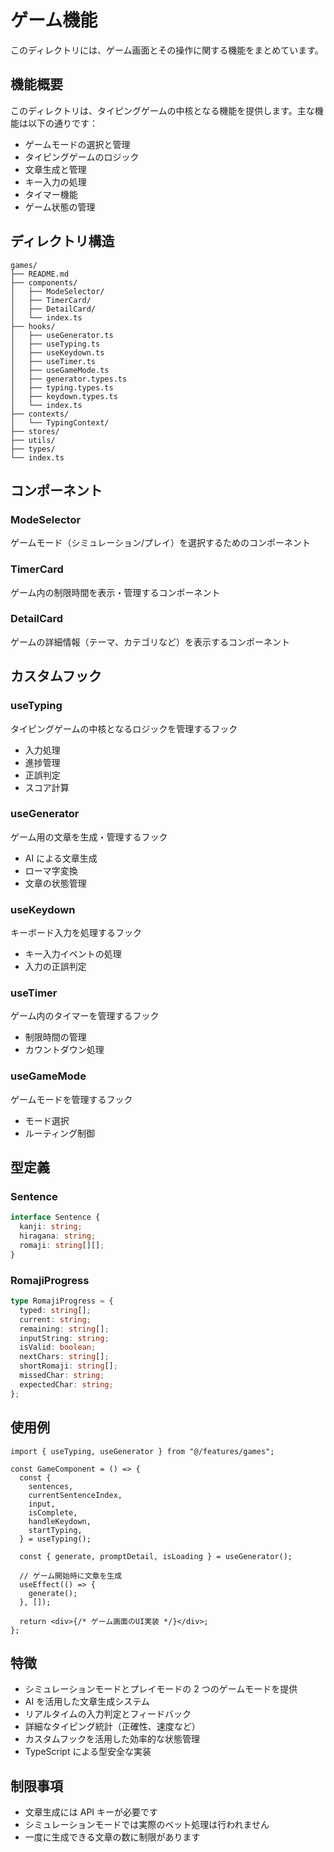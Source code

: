 # ゲーム機能

このディレクトリには、ゲーム画面とその操作に関する機能をまとめています。

## 機能概要

このディレクトリは、タイピングゲームの中核となる機能を提供します。主な機能は以下の通りです：

- ゲームモードの選択と管理
- タイピングゲームのロジック
- 文章生成と管理
- キー入力の処理
- タイマー機能
- ゲーム状態の管理

## ディレクトリ構造

```
games/
├── README.md
├── components/
│   ├── ModeSelector/
│   ├── TimerCard/
│   ├── DetailCard/
│   └── index.ts
├── hooks/
│   ├── useGenerator.ts
│   ├── useTyping.ts
│   ├── useKeydown.ts
│   ├── useTimer.ts
│   ├── useGameMode.ts
│   ├── generator.types.ts
│   ├── typing.types.ts
│   ├── keydown.types.ts
│   └── index.ts
├── contexts/
│   └── TypingContext/
├── stores/
├── utils/
├── types/
└── index.ts
```

## コンポーネント

### ModeSelector

ゲームモード（シミュレーション/プレイ）を選択するためのコンポーネント

### TimerCard

ゲーム内の制限時間を表示・管理するコンポーネント

### DetailCard

ゲームの詳細情報（テーマ、カテゴリなど）を表示するコンポーネント

## カスタムフック

### useTyping

タイピングゲームの中核となるロジックを管理するフック

- 入力処理
- 進捗管理
- 正誤判定
- スコア計算

### useGenerator

ゲーム用の文章を生成・管理するフック

- AI による文章生成
- ローマ字変換
- 文章の状態管理

### useKeydown

キーボード入力を処理するフック

- キー入力イベントの処理
- 入力の正誤判定

### useTimer

ゲーム内のタイマーを管理するフック

- 制限時間の管理
- カウントダウン処理

### useGameMode

ゲームモードを管理するフック

- モード選択
- ルーティング制御

## 型定義

### Sentence

```typescript
interface Sentence {
  kanji: string;
  hiragana: string;
  romaji: string[][];
}
```

### RomajiProgress

```typescript
type RomajiProgress = {
  typed: string[];
  current: string;
  remaining: string[];
  inputString: string;
  isValid: boolean;
  nextChars: string[];
  shortRomaji: string[];
  missedChar: string;
  expectedChar: string;
};
```

## 使用例

```tsx
import { useTyping, useGenerator } from "@/features/games";

const GameComponent = () => {
  const {
    sentences,
    currentSentenceIndex,
    input,
    isComplete,
    handleKeydown,
    startTyping,
  } = useTyping();

  const { generate, promptDetail, isLoading } = useGenerator();

  // ゲーム開始時に文章を生成
  useEffect(() => {
    generate();
  }, []);

  return <div>{/* ゲーム画面のUI実装 */}</div>;
};
```

## 特徴

- シミュレーションモードとプレイモードの 2 つのゲームモードを提供
- AI を活用した文章生成システム
- リアルタイムの入力判定とフィードバック
- 詳細なタイピング統計（正確性、速度など）
- カスタムフックを活用した効率的な状態管理
- TypeScript による型安全な実装

## 制限事項

- 文章生成には API キーが必要です
- シミュレーションモードでは実際のベット処理は行われません
- 一度に生成できる文章の数に制限があります
